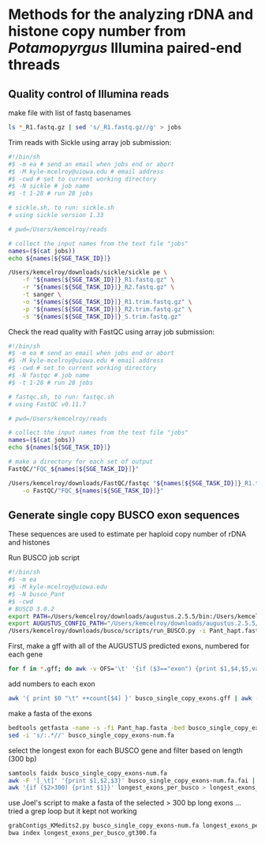 # Methods for the analyzing rDNA and histone copy number from *Potamopyrgus* Illumina paired-end threads

## Quality control of Illumina reads

make file with list of fastq basenames
```sh
ls *_R1.fastq.gz | sed 's/_R1.fastq.gz//g' > jobs
```
Trim reads with Sickle using array job submission:
```sh
#!/bin/sh
#$ -m ea # send an email when jobs end or abort
#$ -M kyle-mcelroy@uiowa.edu # email address
#$ -cwd # set to current working directory
#$ -N sickle # job name
#$ -t 1-28 # run 28 jobs

# sickle.sh, to run: sickle.sh
# using sickle version 1.33

# pwd=/Users/kemcelroy/reads

# collect the input names from the text file "jobs"
names=($(cat jobs))
echo ${names[${SGE_TASK_ID}]}

/Users/kemcelroy/downloads/sickle/sickle pe \
	-f "${names[${SGE_TASK_ID}]}_R1.fastq.gz" \
	-r "${names[${SGE_TASK_ID}]}_R2.fastq.gz" \
	-t sanger \
	-o "${names[${SGE_TASK_ID}]}_R1.trim.fastq.gz" \
	-p "${names[${SGE_TASK_ID}]}_R2.trim.fastq.gz" \
	-s "${names[${SGE_TASK_ID}]}_S.trim.fastq.gz"
```
Check the read quality with FastQC using array job submission:
```sh
#!/bin/sh
#$ -m ea # send an email when jobs end or abort
#$ -M kyle-mcelroy@uiowa.edu # email address
#$ -cwd # set to current working directory
#$ -N fastqc # job name
#$ -t 1-28 # run 28 jobs

# fastqc.sh, to run: fastqc.sh
# using FastQC v0.11.7

# pwd=/Users/kemcelroy/reads

# collect the input names from the text file "jobs"
names=($(cat jobs))
echo ${names[${SGE_TASK_ID}]}

# make a directory for each set of output
FastQC/"FQC_${names[${SGE_TASK_ID}]}"

/Users/kemcelroy/downloads/FastQC/fastqc "${names[${SGE_TASK_ID}]}_R1.trim.fastq.gz" "${names[${SGE_TASK_ID}]}_R2.trim.fastq.gz" \
	-o FastQC/"FQC_${names[${SGE_TASK_ID}]}"
```

## Generate single copy BUSCO exon sequences
These sequences are used to estimate per haploid copy number of rDNA and histones

Run BUSCO job script
```sh
#!/bin/sh
#$ -m ea
#$ -M kyle-mcelroy@uiowa.edu
#$ -N busco_Pant
#$ -cwd
# BUSCO 3.0.2
export PATH=/Users/kemcelroy/downloads/augustus.2.5.5/bin:/Users/kemcelroy/downloads/augustus.2.5.5/scripts:/Users/kemcelroy/downloads/augustus.2.5.5/config:$PATH
export AUGUSTUS_CONFIG_PATH="/Users/kemcelroy/downloads/augustus.2.5.5/config"
/Users/kemcelroy/downloads/busco/scripts/run_BUSCO.py -i Pant_hapt.fasta -o BUSCO_Pant_hap -l /Users/kemcelroy/downloads/busco/metazoa_odb9/ -m genome
```

First, make a gff with all of the AUGUSTUS predicted exons, numbered for each gene
```bash
for f in *.gff; do awk -v OFS='\t' '{if ($3=="exon") {print $1,$4,$5,var"_exon-",0,$7}}' var="${f%.gff}" $f >> busco_single_copy_exons.gff; done
```
add numbers to each exon
```sh
awk '{ print $0 "\t" ++count[$4] }' busco_single_copy_exons.gff | awk -v OFS='\t' '{print $1,$2,$3,$4$7,$5,$6}' > busco_single_copy_exons-num.gff
```
make a fasta of the exons
```sh
bedtools getfasta -name -s -fi Pant_hap.fasta -bed busco_single_copy_exons-num.gff > busco_single_copy_exons-num.fa
sed -i 's/:.*//' busco_single_copy_exons-num.fa
```
select the longest exon for each BUSCO gene and filter based on length (300 bp)
```bash
samtools faidx busco_single_copy_exons-num.fa
awk -F '[_\t]' '{print $1,$2,$3}' busco_single_copy_exons-num.fa.fai | awk '$3>max[$1]{max[$1]=$3; row[$1]=$0} END{for (i in row) print row[i]}' | awk '{print $1"_"$2,$3}' OFS='\t' > longest_exons_per_busco
awk '{if ($2>300) {print $1}}' longest_exons_per_busco > longest_exons_per_busco_gt300
```
use Joel's script to make a fasta of the selected > 300 bp long exons ... tried a grep loop but it kept not working
```sh
grabContigs_KMedits2.py busco_single_copy_exons-num.fa longest_exons_per_busco_gt300 longest_exons_per_busco_gt300.fa
bwa index longest_exons_per_busco_gt300.fa
```
